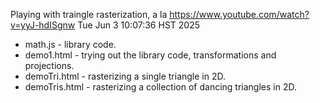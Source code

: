 Playing with traingle rasterization, a la https://www.youtube.com/watch?v=yyJ-hdISgnw
Tue Jun  3 10:07:36 HST 2025

* math.js - library code.
* demo1.html - trying out the library code, transformations and projections.
* demoTri.html - rasterizing a single triangle in 2D.
* demoTris.html - rasterizing a collection of dancing triangles in 2D.
